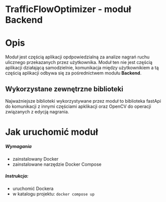 # TrafficFlowOptimizer - moduł Backend

# Opis
Moduł jest częścią aplikacji opdpowiedzialną za analize nagrań ruchu ulicznego przekazanych przez użytkownika. Moduł ten nie jest częścią aplikacji działającą samodzielnie, komunikacja między użytkownikiem a tą częścią aplikacji odbywa się za pośrednictwem modułu **Backend**.  

## Wykorzystane zewnętrzne biblioteki
Najważniejsze biblioteki wykorzystywane przez moduł to biblioteka fastApi do komunikacji z innymi częściami apklikacji oraz OpenCV do operacji związanych z edycją nagrania.

# Jak uruchomić moduł
##### Wymagania
* zainstalowany Docker
* zainstalowane narzędzie Docker Compose

##### Instrukcja:
* uruchomić Dockera
* w katalogu projektu: `docker compose up`
